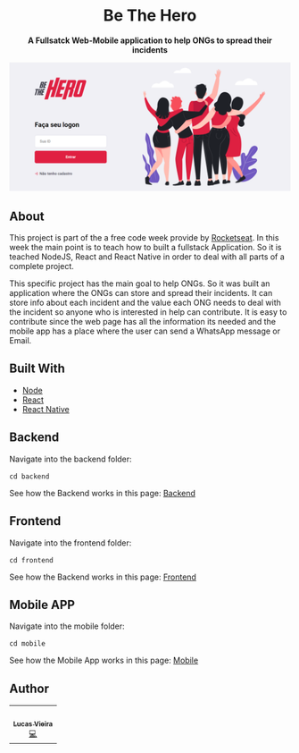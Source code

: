 <h1 align="center">Be The Hero</h1>
  <p align="center">
  <strong align="center">A Fullsatck Web-Mobile application to help ONGs to spread their incidents</strong>
</p>
  <img src="/frontend/public/Screen-Shot-first-page.png" float="center"/>
</p>

## About

This project is part of the a free code week provide by [Rocketseat](https://rocketseat.com.br/). In this week the main point is to teach how to built a fullstack Application. So it is teached NodeJS, React and React Native in order to deal with all parts of a complete project.

This specific project has the main goal to help ONGs. So it was built an application where the ONGs can store and spread their incidents. It can store info about each incident and the value each ONG needs to deal with the incident so anyone who is interested in help can contribute. It is easy to contribute since the web page has all the information its needed and the mobile app has a place where the user can send a WhatsApp message or Email.

## Built With

- [Node](https://nodejs.org/en/)
- [React](https://reactjs.org/)
- [React Native](https://reactnative.dev/)

## Backend

Navigate into the backend folder:

```terminal
cd backend
```

See how the Backend works in this page: [Backend](https://github.com/Lukazovic/be-the-hero/tree/master/backend)

## Frontend

Navigate into the frontend folder:

```terminal
cd frontend
```

See how the Backend works in this page: [Frontend](https://github.com/Lukazovic/be-the-hero/tree/master/frontend)

## Mobile APP

Navigate into the mobile folder:

```terminal
cd mobile
```

See how the Mobile App works in this page: [Mobile](https://github.com/Lukazovic/be-the-hero/tree/master/Mobile)

## Author

<table>
  <tr>
    <td align="center"><a href="https://github.com/Lukazovic"><img src="https://avatars0.githubusercontent.com/u/54550926?s=460&u=cdeeac652ce0597a986fbdcff6e249ad27a1f1da&v=4" width="100px;" alt=""/><br /><sub><b>Lucas Vieira</b></sub></a><br /><a href="https://github.com/Lukazovic/be-the-hero" title="Code">💻</a></td>
  <tr>
</table>
